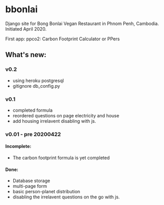 # bbonlai

Django site for Bong Bonlai Vegan Restaurant in Phnom Penh, Cambodia.
Initiated April 2020.

First app: ppco2: Carbon Footprint Calculator or PPers

## What's new:

### v0.2

- using heroku postgresql
- gitignore db_config.py

### v0.1

- completed formula
- reordered questions on page electricity and house
- add housing irrelavent disabling with js.

### v0.01 - pre 20200422

#### Incomplete:

- The carbon footprint formula is yet completed

#### Done:

- Database storage
- multi-page form
- basic person-planet distribution
- disabling the irrelavent questions on the go with js.
